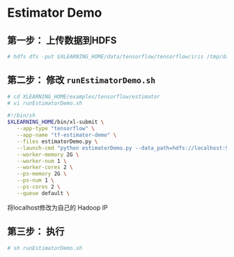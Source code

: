 # Estimator Demo 
## 第一步： 上传数据到HDFS
```bash
# hdfs dfs -put $XLEARNING_HOME/data/tensorflow/tensorflow/iris /tmp/data
``` 
## 第二步： 修改 `runEstimatorDemo.sh`
```bash
# cd XLEARNING_HOME/examples/tensorflow/estimator
# vi runEstimatorDemo.sh
```
```bash
#!/bin/sh
$XLEARNING_HOME/bin/xl-submit \
   --app-type "tensorflow" \
   --app-name "tf-estimator-demo" \
   --files estimatorDemo.py \
   --launch-cmd "python estimatorDemo.py --data_path=hdfs://localhost:9000/tmp/data/iris --model_path=hdfs://localhost:9000/tmp/model/estimatorDemo" \
   --worker-memory 2G \
   --worker-num 1 \
   --worker-cores 2 \
   --ps-memory 2G \
   --ps-num 1 \
   --ps-cores 2 \
   --queue default \
```
将localhost修改为自己的 Hadoop IP

## 第三步： 执行

```bash
# sh runEstimatorDemo.sh
```